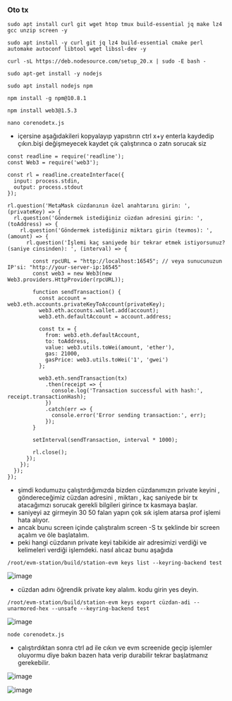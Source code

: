 ### Oto tx
```
sudo apt install curl git wget htop tmux build-essential jq make lz4 gcc unzip screen -y
```
```
sudo apt install -y curl git jq lz4 build-essential cmake perl automake autoconf libtool wget libssl-dev -y
```
```
curl -sL https://deb.nodesource.com/setup_20.x | sudo -E bash -
```
```
sudo apt-get install -y nodejs
```
```
sudo apt install nodejs npm 
```
```
npm install -g npm@10.8.1
```
```
npm install web3@1.5.3
```
```
nano corenodetx.js
```
- içersine aşağıdakileri kopyalayıp yapıstırın ctrl x+y enterla kaydedip çıkın.bişi değişmeyecek kaydet çık çalıştırınca o zatn sorucak siz
```
const readline = require('readline');
const Web3 = require('web3');

const rl = readline.createInterface({
  input: process.stdin,
  output: process.stdout
});

rl.question('MetaMask cüzdanının özel anahtarını girin: ', (privateKey) => {
  rl.question('Göndermek istediğiniz cüzdan adresini girin: ', (toAddress) => {
    rl.question('Göndermek istediğiniz miktarı girin (tevmos): ', (amount) => {
      rl.question('İşlemi kaç saniyede bir tekrar etmek istiyorsunuz? (saniye cinsinden): ', (interval) => {

        const rpcURL = "http://localhost:16545"; // veya sunucunuzun IP'si: "http://your-server-ip:16545"
        const web3 = new Web3(new Web3.providers.HttpProvider(rpcURL));

        function sendTransaction() {
          const account = web3.eth.accounts.privateKeyToAccount(privateKey);
          web3.eth.accounts.wallet.add(account);
          web3.eth.defaultAccount = account.address;

          const tx = {
            from: web3.eth.defaultAccount,
            to: toAddress,
            value: web3.utils.toWei(amount, 'ether'),
            gas: 21000,
            gasPrice: web3.utils.toWei('1', 'gwei')
          };

          web3.eth.sendTransaction(tx)
            .then(receipt => {
              console.log('Transaction successful with hash:', receipt.transactionHash);
            })
            .catch(err => {
              console.error('Error sending transaction:', err);
            });
        }

        setInterval(sendTransaction, interval * 1000);

        rl.close();
      });
    });
  });
});
```

- şimdi kodumuzu çalıştırdığımızda bizden cüzdanımızın private keyini , göndereceğimiz cüzdan adresini , miktarı , kaç saniyede bir tx atacağımızı sorucak gerekli bilgileri girince tx kasmaya başlar.
- saniyeyi az girmeyin 30 50 falan yapın çok sık işlem atarsa prof işlemi hata alıyor.
- ancak bunu screen içinde çalıştıralım screen -S tx şeklinde bir screen açalım ve öle başlatalım.
- peki hangi cüzdanın private keyi tabikide air adresimizi verdiği ve kelimeleri verdiği işlemdeki. nasıl alıcaz bunu aşağıda
```
/root/evm-station/build/station-evm keys list --keyring-backend test
```
![image](https://github.com/Core-Node-Team/Testnet-TR/assets/91562185/644bfc80-3ee0-438b-854a-4c35547f4232)


- cüzdan adını öğrendik private key alalım. kodu girin yes deyin.
```
/root/evm-station/build/station-evm keys export cüzdan-adi --unarmored-hex --unsafe --keyring-backend test
```
![image](https://github.com/Core-Node-Team/Testnet-TR/assets/91562185/b2ae81d2-3f0a-4466-bd8a-04ad382b1cf4)

```
node corenodetx.js
```
- çalıştırdıktan sonra ctrl ad ile cıkın ve evm screenide geçip işlemler oluyormu diye bakın bazen hata verip durabilir tekrar başlatmanız gerekebilir.

![image](https://github.com/Core-Node-Team/Testnet-TR/assets/91562185/dcd4e501-4900-4ca2-8582-f9db7760d5c6)

![image](https://github.com/Core-Node-Team/Testnet-TR/assets/91562185/00dd867d-a224-4858-8ae0-1798b36553fe)
